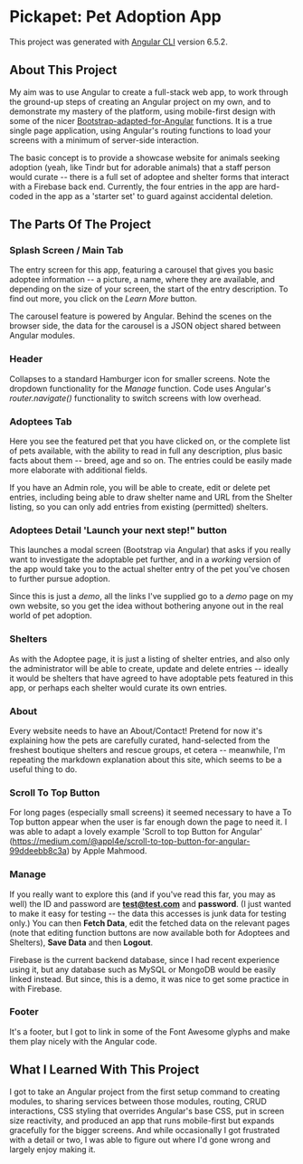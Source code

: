 # Pickapet: Pet Adoption App

This project was generated with [Angular CLI](https://github.com/angular/angular-cli) version 6.5.2.

## About This Project

My aim was to use Angular to create a full-stack web app, to work through the ground-up steps of creating an Angular project on my own, and to demonstrate my mastery of the platform, using mobile-first design with some of the nicer [Bootstrap-adapted-for-Angular](https://ng-bootstrap.github.io/#/home) functions.  It is a true single page application, using Angular's routing functions to load your screens with a minimum of server-side interaction.

The basic concept is to provide a showcase website for animals seeking adoption (yeah, like Tindr but for adorable animals) that a staff person would curate -- there is a full set of adoptee and shelter forms that interact with a Firebase back end.  Currently, the four entries in the app are hard-coded in the app as a 'starter set' to guard against accidental deletion.

## The Parts Of The Project

### Splash Screen / Main Tab

The entry screen for this app, featuring a carousel that gives you basic adoptee information -- a picture, a name, where they are available, and depending on the size of your screen, the start of the entry description.  To find out more, you click on the *Learn More* button.

The carousel feature is powered by Angular.  Behind the scenes on the browser side, the data for the carousel is a JSON object shared between Angular modules.

### Header

Collapses to a standard Hamburger icon for smaller screens.  Note the dropdown functionality for the *Manage* function.  Code uses Angular's *router.navigate()* functionality to switch screens with low overhead.

### Adoptees Tab

Here you see the featured pet that you have clicked on, or the complete list of pets available, with the ability to read in full any description, plus basic facts about them -- breed, age and so on.  The entries could be easily made more elaborate with additional fields.

If you have an Admin role, you will be able to create, edit or delete pet entries, including being able to draw shelter name and URL from the Shelter listing, so you can only add entries from existing (permitted) shelters.

### Adoptees Detail 'Launch your next step!" button

This launches a modal screen (Bootstrap via Angular) that asks if you really want to investigate the adoptable pet further, and in a *working* version of the app would take you to the actual shelter entry of the pet you've chosen to further pursue adoption.

Since this is just a *demo*, all the links I've supplied go to a *demo* page on my own website, so you get the idea without bothering anyone out in the real world of pet adoption.

### Shelters

As with the Adoptee page, it is just a listing of shelter entries, and also only the administrator will be able to create, update and delete entries -- ideally it would be shelters that have agreed to have adoptable pets featured in this app, or perhaps each shelter would curate its own entries.


### About

Every website needs to have an About/Contact!  Pretend for now it's explaining how the pets are carefully curated, hand-selected from the freshest boutique shelters and rescue groups, et cetera -- meanwhile, I'm repeating the markdown explanation about this site, which seems to be a useful thing to do.

### Scroll To Top Button

For long pages (especially small screens) it seemed necessary to have a To Top button appear when the user is far enough down the page to need it.  I was able to adapt a lovely example 'Scroll to top Button for Angular' (https://medium.com/@appl4e/scroll-to-top-button-for-angular-99ddeebb8c3a) by Apple Mahmood.

### Manage

If you really want to explore this (and if you've read this far, you may as well) the ID and password are **test@test.com** and **password**.  (I just wanted to make it easy for testing -- the data this accesses is junk data for testing only.)  You can then **Fetch Data**, edit the fetched data on the relevant pages (note that editing function buttons are now available both for Adoptees and Shelters), **Save Data** and then **Logout**.

Firebase is the current backend database, since I had recent experience using it, but any database such as MySQL or MongoDB would be easily linked instead.  But since, this is a demo, it was nice to get some practice in with Firebase.

### Footer

It's a footer, but I got to link in some of the Font Awesome glyphs and make them play nicely with the Angular code.

## What I Learned With This Project

I got to take an Angular project from the first setup command to creating modules, to sharing services between those modules, routing, CRUD interactions, CSS styling that overrides Angular's base CSS, put in screen size reactivity, and produced an app that runs mobile-first but expands gracefully for the bigger screens.  And while occasionally I got frustrated with a detail or two, I was able to figure out where I'd gone wrong and largely enjoy making it.

